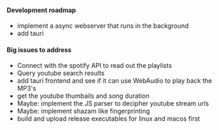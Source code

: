 #### Development roadmap

- implement a async webserver that runs in the background
- add tauri

#### Big issues to address

- Connect with the spotify API to read out the playlists
- Query youtube search results
- add tauri frontend and see if it can use WebAudio to play back the MP3's
- get the youtube thumbails and song duration
- Maybe: implement the JS parser to decipher youtube stream urls
- Maybe: implement shazam like fingerprinting
- build and upload release executables for linux and macos first
